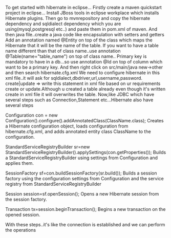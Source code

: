 To get started with hibernate in eclipse...
Firstly create a maven quickstart project in eclipse...
Install JBoss tools in eclipse workplace which installs Hibernate plugins.
Then go to mvnrepository and copy the hibernate dependency and sqldialect dependency which you are using(mysql,postgresql etc..) and paste them in pom.xml of maven.
And then java file..create a java code like encapsulation with setters and getters 
Add an annotation named @Entity on top of the class which maps the Hibernate that it will be the name of the table.
If you want to have a table name different than that of class name..use annotation @Table(name="table_name") on top of class name..
Primary key is mandatory to have in a db...so use annotation @Id on top of column which want to be a primary key. 
And then right click on src/main/java new->other and then search hibernate.cfg.xml
We need to configure hibernate in this xml file..it will ask for sqldialect,dbdriver,url,username,password.
<property name="hbm2ddl.auto">create|update</property>  => write this statement in xml file based on ur requirements create or update.Although u created a table already even though it's written create in xml file it will overwrites the table.
Now,like JDBC which have several steps such as Connection,Statement etc...Hibernate also have several steps

Configuration con = new Configuration().configure().addAnnotatedClass(ClassName.class);
Creates a Hibernate configuration object, loads configuration from hibernate.cfg.xml, and adds annotated entity class ClassName to the configuration.

StandardServiceRegistryBuilder sr=new StandardServiceRegistryBuilder().applySettings(con.getProperties());
Builds a StandardServiceRegistryBuilder using settings from Configuration and applies them.

SessionFactory sf=con.buildSessionFactory(sr.build());
Builds a session factory using the configuration settings from Configuration and the service registry from StandardServiceRegistryBuilder

Session session=sf.openSession();
Opens a new Hibernate session from the session factory.

Transaction tx=session.beginTransaction();
Begins a new transaction on the opened session.

With these steps..it's like the connection is established and we can perform the operations
